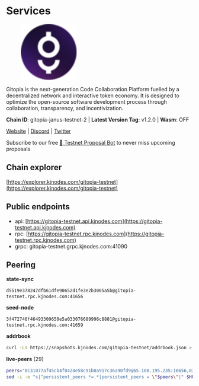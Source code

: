 # Services

<figure><img src="https://raw.githubusercontent.com/kj89/cosmos-images/main/logos/gitopia.png" width="150" alt=""><figcaption></figcaption></figure>

Gitopia is the next-generation Code Collaboration Platform fuelled by  a decentralized network and interactive token economy. It is designed  to optimize the open-source software development process through  collaboration, transparency, and incentivization.

**Chain ID**: gitopia-janus-testnet-2 | **Latest Version Tag**: v1.2.0 | **Wasm**: OFF

[Website](https://gitopia.com/) | [Discord](https://discord.gg/hFTXCGNYDZ) | [Twitter](https://twitter.com/gitopiaDAO)



Subscribe to our free [🤖 Testnet Proposal Bot](https://t.me/kjnodes_testnet_proposal_bot) to never miss upcoming proposals


## Chain explorer
[https://explorer.kjnodes.com/gitopia-testnet](https://explorer.kjnodes.com/gitopia-testnet)

## Public endpoints

* api: [https://gitopia-testnet.api.kjnodes.com](https://gitopia-testnet.api.kjnodes.com)
* rpc: [https://gitopia-testnet.rpc.kjnodes.com](https://gitopia-testnet.rpc.kjnodes.com)
* grpc: gitopia-testnet.grpc.kjnodes.com:41090

## Peering

**state-sync**

```text
d5519e378247dfb61dfe90652d1fe3e2b3005a5b@gitopia-testnet.rpc.kjnodes.com:41656
```

**seed-node**

```text
3f472746f46493309650e5a033076689996c8881@gitopia-testnet.rpc.kjnodes.com:41659
```

**addrbook**
```bash
curl -Ls https://snapshots.kjnodes.com/gitopia-testnet/addrbook.json > $HOME/.gitopia/config/addrbook.json
```

**live-peers** (29)
```bash
peers="0c31077af45cb4f0424e58c91b0a917c36a90fd9@65.108.195.235:16656,03073657e8bc5bcf71e7fd8df281ab8dcbc8821a@45.151.122.130:656,d5519e378247dfb61dfe90652d1fe3e2b3005a5b@65.109.68.190:41656,59a99a10a28baeda8535598acef9abb706ec5dbc@45.85.249.132:656,0e9f303834a5d1f3be0babd5466725b3609ebc82@65.21.141.246:28656,c78af3c8a2fa3d398dedb1ad9052eaf60dc27434@95.216.163.254:41656,0eb70bf5e2403694109f9bba184570074c2dfdd5@38.242.235.255:26656,4e0e57bcac8aa2bc3188d5b7845eeee61a61f3f0@194.163.170.165:26656,bbc6a1e115185d5bffcbbf5520dca1c3d626e599@109.123.255.50:26656,399d4e19186577b04c23296c4f7ecc53e61080cb@34.143.189.236:26656,5c2a752c9b1952dbed075c56c600c3a79b58c395@195.3.220.140:27036,4cd60a4dd4211d38d948a86a614f1fd8d3d274eb@75.119.153.139:656,eaa9978430e55663346eb61312cd5ecc21448b25@38.242.139.153:656,8e20add7ed774bfd8600c628bb8fce87bacb207b@194.163.143.98:26656,9c265cb98c21d6748822ca2bed0accacdd8449db@38.242.205.25:26656,9912d5c8d59b7736b0702b18aeb386efe7e46f3f@164.68.111.239:656,f0b8227e40f25eaec0e25b9e91ca199d2d9a1ecb@167.86.94.177:656,d6b7f1a8d7572a63d3d84c8d36003ffe46ea6647@75.119.149.221:26656,a6f4fd8efe8a575a15e25652ecebce3fa1ed62a0@213.239.217.52:35656,ed177ff3cf334df1a6c190438b0c7b5dd64b423a@45.151.122.140:656,5b1c25f4dff541f77f1532c457f73ca7ee2e4c18@194.163.170.225:26656,9ae4e6f0123fc1ad47846c83132df9d3b124fe49@89.117.50.250:41656,bce720f986092e4fb804655400cea1dbf29b594f@116.202.227.117:41656,9bb344d83fc1fafc4bce6b8e4a95b82f37ac4f31@82.208.20.136:26656,f0a82f850a0da74c32836b125a52bdfd9a78fdd7@65.108.105.48:11356,007d2419fea80aee707d009af0153f5105c53379@38.242.139.164:656,8bec864d68a2542233ba37ac94c723fdf0b8e175@45.151.122.136:656,24453bdf119b17550849851d69c50cde7b140460@84.46.253.3:41656,34d3ee88e9f3d677ca93c084e701d43e188f68c5@65.108.224.156:26656"
sed -i -e "s|^persistent_peers *=.*|persistent_peers = \"$peers\"|" $HOME/.gitopia/config/config.toml
```

